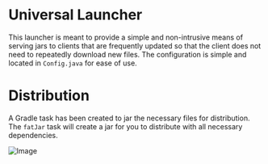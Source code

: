 
# Universal Launcher
This launcher is meant to provide a simple and non-intrusive means of serving jars to clients that are frequently updated so that the client does not need to repeatedly download new files. The configuration is simple and located in `Config.java` for ease of use.



# Distribution
A Gradle task has been created to jar the necessary files for distribution.
The `fatJar` task will create a jar for you to distribute with all necessary dependencies.

![Image](https://i.imgur.com/qvP37Wh.png)
